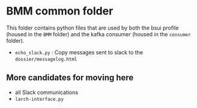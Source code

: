 BMM common folder
=================

This folder contains python files that are used by both the bsui
profile (housed in the `BMM` folder) and the kafka consumer (housed in
the `consumer` folder).

+ `echo_slack.py` : Copy messages sent to slack to the
  `dossier/messagelog.html`
  

More candidates for moving here
-------------------------------

+ all Slack communications
+ `larch-interface.py`
